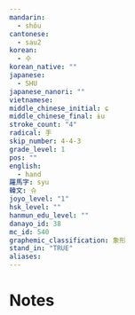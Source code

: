```yaml
---
mandarin:
  - shǒu
cantonese:
  - sau2
korean:
  - 수
korean_native: ""
japanese:
  - SHU
japanese_nanori: ""
vietnamese:
middle_chinese_initial: ɕ
middle_chinese_final: ɨu
stroke_count: "4"
radical: 手
skip_number: 4-4-3
grade_level: 1
pos: ""
english:
  - hand
羅馬字: syu
韓文: 슈
joyo_level: "1"
hsk_level: ""
hanmun_edu_level: ""
danayo_id: 38
mc_id: 540
graphemic_classification: 象形
stand_in: "TRUE"
aliases:
---
```


# Notes
